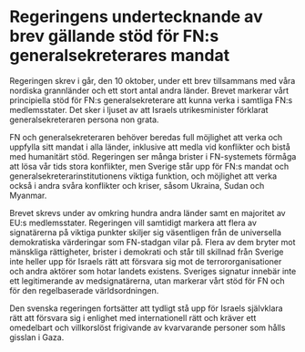 # Regeringens undertecknande av brev gällande stöd för FN:s generalsekreterares mandat

Regeringen skrev i går, den 10 oktober, under ett brev tillsammans med våra nordiska grannländer och ett stort antal andra länder. Brevet markerar vårt principiella stöd för FN:s generalsekreterare att kunna verka i samtliga FN:s medlemsstater. Det sker i ljuset av att Israels utrikesminister förklarat generalsekreteraren persona non grata.


FN och generalsekreteraren behöver beredas full möjlighet att verka och uppfylla sitt mandat i alla länder, inklusive att medla vid konflikter och bistå med humanitärt stöd. Regeringen ser många brister i FN\-systemets förmåga att lösa vår tids stora konflikter, men Sverige står upp för FN:s mandat och generalsekreterarinstitutionens viktiga funktion, och möjlighet att verka också i andra svåra konflikter och kriser, såsom Ukraina, Sudan och Myanmar.

Brevet skrevs under av omkring hundra andra länder samt en majoritet av EU:s medlemsstater. Regeringen vill samtidigt markera att flera av signatärerna på viktiga punkter skiljer sig väsentligen från de universella demokratiska värderingar som FN\-stadgan vilar på. Flera av dem bryter mot mänskliga rättigheter, brister i demokrati och står till skillnad från Sverige inte heller upp för Israels rätt att försvara sig mot de terrororganisationer och andra aktörer som hotar landets existens. Sveriges signatur innebär inte ett legitimerande av medsignatärerna, utan markerar vårt stöd för FN och för den regelbaserade världsordningen.

Den svenska regeringen fortsätter att tydligt stå upp för Israels självklara rätt att försvara sig i enlighet med internationell rätt och kräver ett omedelbart och villkorslöst frigivande av kvarvarande personer som hålls gisslan i Gaza.
